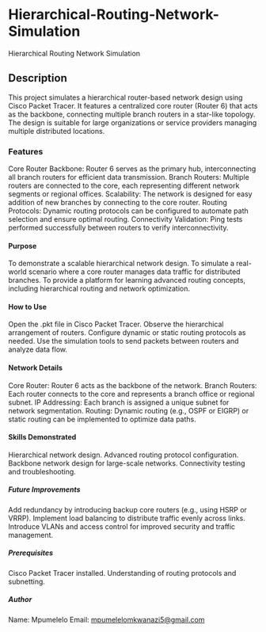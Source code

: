 # Hierarchical-Routing-Network-Simulation
Hierarchical Routing Network Simulation

## Description
This project simulates a hierarchical router-based network design using Cisco Packet Tracer. It features a centralized core router (Router 6) that acts as the backbone, connecting multiple branch routers in a star-like topology. The design is suitable for large organizations or service providers managing multiple distributed locations.

### Features
Core Router Backbone:
Router 6 serves as the primary hub, interconnecting all branch routers for efficient data transmission.
Branch Routers:
Multiple routers are connected to the core, each representing different network segments or regional offices.
Scalability:
The network is designed for easy addition of new branches by connecting to the core router.
Routing Protocols:
Dynamic routing protocols can be configured to automate path selection and ensure optimal routing.
Connectivity Validation:
Ping tests performed successfully between routers to verify interconnectivity.

#### Purpose
To demonstrate a scalable hierarchical network design.
To simulate a real-world scenario where a core router manages data traffic for distributed branches.
To provide a platform for learning advanced routing concepts, including hierarchical routing and network optimization.

#### How to Use
Open the .pkt file in Cisco Packet Tracer.
Observe the hierarchical arrangement of routers.
Configure dynamic or static routing protocols as needed.
Use the simulation tools to send packets between routers and analyze data flow.

#### Network Details
Core Router:
Router 6 acts as the backbone of the network.
Branch Routers:
Each router connects to the core and represents a branch office or regional subnet.
IP Addressing:
Each branch is assigned a unique subnet for network segmentation.
Routing:
Dynamic routing (e.g., OSPF or EIGRP) or static routing can be implemented to optimize data paths.

#### Skills Demonstrated
Hierarchical network design.
Advanced routing protocol configuration.
Backbone network design for large-scale networks.
Connectivity testing and troubleshooting.

##### Future Improvements
Add redundancy by introducing backup core routers (e.g., using HSRP or VRRP).
Implement load balancing to distribute traffic evenly across links.
Introduce VLANs and access control for improved security and traffic management.

##### Prerequisites
Cisco Packet Tracer installed.
Understanding of routing protocols and subnetting.

##### Author
Name: Mpumelelo
Email: mpumelelomkwanazi5@gmail.com
